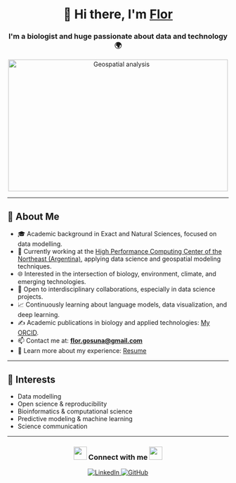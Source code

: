 <h1 align="center">👋 Hi there, I'm <a href="https://100rabhcsmc.github.io/Me.io/" target="_blank">Flor</a></h1>
<h3 align="center">I'm a biologist and huge passionate about data and technology 🌍</h3>

<p align="center">
  <img src="https://i.gifer.com/TIQo.gif" alt="Geospatial analysis" width="500" height="300"/>
</p>

---

## 🧬 About Me

- 🎓 Academic background in Exact and Natural Sciences, focused on data modelling.
- 🔭 Currently working at the <a href="http://cad.unne.edu.ar/servicios.php" target="_blank">High Performance Computing Center of the Northeast (Argentina)</a>, applying data science and geospatial modeling techniques.
- 🌐 Interested in the intersection of biology, environment, climate, and emerging technologies.
- 🤝 Open to interdisciplinary collaborations, especially in data science projects.
- 📈 Continuously learning about language models, data visualization, and deep learning.
- ✍️ Academic publications in biology and applied technologies: [My ORCID](https://orcid.org/0009-0009-2812-0913).
- 📫 Contact me at: **flor.gosuna@gmail.com**
- 📄 Learn more about my experience: [Resume](./Resume.pdf)


---

## 🧭 Interests

- Data modelling 
- Open science & reproducibility
- Bioinformatics & computational science
- Predictive modeling & machine learning
- Science communication

---

<h3 align="center"><img src="https://media.giphy.com/media/iY8CRBdQXODJSCERIr/giphy.gif" width="30" height="30"> Connect with me <img src="https://media.giphy.com/media/iY8CRBdQXODJSCERIr/giphy.gif" width="30" height="30"></h3>

<p align="center">
  <a href="https://www.linkedin.com/in/florencia-gomez-osuna" target="_blank">
    <img src="https://img.icons8.com/doodle/40/000000/linkedin--v2.png" alt="LinkedIn"/>
  </a>
  <a href="https://github.com/ras100" target="_blank">
    <img src="https://img.icons8.com/doodle/40/000000/github--v1.png" alt="GitHub"/>
  </a>
</p>


<!--
**ras100/ras100** is a ✨ _special_ ✨ repository because its `README.md` (this file) appears on your GitHub profile.

Here are some ideas to get you started:

- 🔭 I’m currently working on ...
- 🌱 I’m currently learning ...
- 👯 I’m looking to collaborate on ...
- 🤔 I’m looking for help with ...
- 💬 Ask me about ...
- 📫 How to reach me: ...
- 😄 Pronouns: ...
- ⚡ Fun fact: ...
-->
